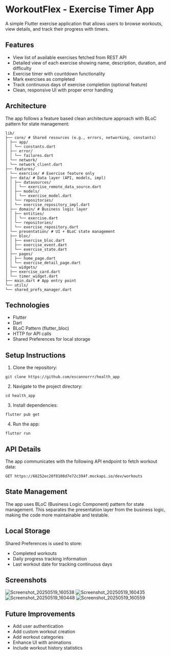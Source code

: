 # WorkoutFlex - Exercise Timer App

A simple Flutter exercise application that allows users to browse workouts, view details, and track their progress with timers.

## Features

* View list of available exercises fetched from REST API
* Detailed view of each exercise showing name, description, duration, and difficulty
* Exercise timer with countdown functionality
* Mark exercises as completed
* Track continuous days of exercise completion (optional feature)
* Clean, responsive UI with proper error handling

## Architecture

The app follows a feature based clean architecture approach with BLoC pattern for state management:

```
lib/
├── core/ # Shared resources (e.g., errors, networking, constants)
│ ├── app/
│ │ └── constants.dart
│ ├── error/
│ │ └── failures.dart
│ └── network/
│ └── network_client.dart
├── features/
│ └── exercise/ # Exercise feature only
│ ├── data/ # Data layer (API, models, impl)
│ │ ├── datasources/
│ │ │ └── exercise_remote_data_source.dart
│ │ ├── models/
│ │ │ └── exercise_model.dart
│ │ └── repositories/
│ │ └── exercise_repository_impl.dart
│ ├── domain/ # Business logic layer
│ │ ├── entities/
│ │ │ └── exercise.dart
│ │ └── repositories/
│ │ └── exercise_repository.dart
│ └── presentation/ # UI + BLoC state management
│ ├── bloc/
│ │ ├── exercise_bloc.dart
│ │ ├── exercise_event.dart
│ │ └── exercise_state.dart
│ ├── pages/
│ │ ├── home_page.dart
│ │ └── exercise_detail_page.dart
│ └── widgets/
│ ├── exercise_card.dart
│ └── timer_widget.dart
├── main.dart # App entry point
└── utils/
└── shared_prefs_manager.dart
```

## Technologies

* Flutter
* Dart
* BLoC Pattern (flutter_bloc)
* HTTP for API calls
* Shared Preferences for local storage

## Setup Instructions

1. Clone the repository:

```
git clone https://github.com/escannorrr/health_app
```

2. Navigate to the project directory:

```
cd health_app
```

3. Install dependencies:

```
flutter pub get
```

4. Run the app:

```
flutter run
```

## API Details

The app communicates with the following API endpoint to fetch workout data:

```
GET https://68252ec20f0188d7e72c394f.mockapi.io/dev/workouts
```

## State Management

The app uses BLoC (Business Logic Component) pattern for state management. This separates the presentation layer from the business logic, making the code more maintainable and testable.

## Local Storage

Shared Preferences is used to store:
* Completed workouts
* Daily progress tracking information
* Last workout date for tracking continuous days

## Screenshots
![Screenshot_20250519_160538](https://github.com/user-attachments/assets/6e1cc3d1-8f0b-40e1-bd37-7a3023689e48)
![Screenshot_20250519_160435](https://github.com/user-attachments/assets/8996c1d0-9391-4914-9a6c-9fdb52c77077)
![Screenshot_20250519_160448](https://github.com/user-attachments/assets/92d8d8ba-15e2-4a4d-be40-4b591e0c55cc)
![Screenshot_20250519_160559](https://github.com/user-attachments/assets/77117ce3-ca51-4b38-b653-48d57c40a992)

## Future Improvements

* Add user authentication
* Add custom workout creation
* Add workout categories
* Enhance UI with animations
* Include workout history statistics
